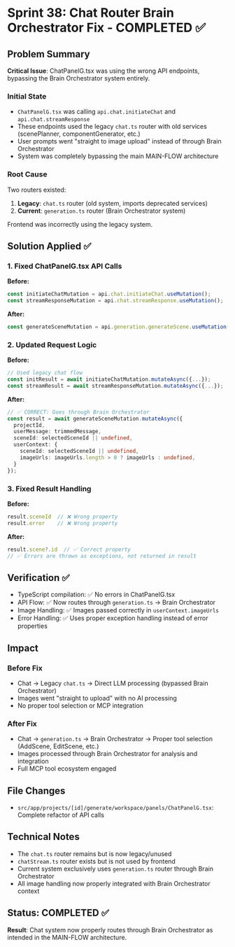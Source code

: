 # Sprint 38: Chat Router Brain Orchestrator Fix - COMPLETED ✅

## Problem Summary

**Critical Issue**: ChatPanelG.tsx was using the wrong API endpoints, bypassing the Brain Orchestrator system entirely.

### Initial State
- `ChatPanelG.tsx` was calling `api.chat.initiateChat` and `api.chat.streamResponse`
- These endpoints used the legacy `chat.ts` router with old services (scenePlanner, componentGenerator, etc.)
- User prompts went "straight to image upload" instead of through Brain Orchestrator
- System was completely bypassing the main MAIN-FLOW architecture

### Root Cause
Two routers existed:
1. **Legacy**: `chat.ts` router (old system, imports deprecated services)
2. **Current**: `generation.ts` router (Brain Orchestrator system)

Frontend was incorrectly using the legacy system.

## Solution Applied ✅

### 1. Fixed ChatPanelG.tsx API Calls
**Before:**
```typescript
const initiateChatMutation = api.chat.initiateChat.useMutation();
const streamResponseMutation = api.chat.streamResponse.useMutation();
```

**After:**
```typescript
const generateSceneMutation = api.generation.generateScene.useMutation();
```

### 2. Updated Request Logic
**Before:**
```typescript
// Used legacy chat flow
const initResult = await initiateChatMutation.mutateAsync({...});
const streamResult = await streamResponseMutation.mutateAsync({...});
```

**After:**
```typescript
// ✅ CORRECT: Goes through Brain Orchestrator
const result = await generateSceneMutation.mutateAsync({
  projectId,
  userMessage: trimmedMessage,
  sceneId: selectedSceneId || undefined,
  userContext: {
    sceneId: selectedSceneId || undefined,
    imageUrls: imageUrls.length > 0 ? imageUrls : undefined,
  }
});
```

### 3. Fixed Result Handling
**Before:**
```typescript
result.sceneId  // ❌ Wrong property
result.error    // ❌ Wrong property
```

**After:**
```typescript
result.scene?.id  // ✅ Correct property
// ✅ Errors are thrown as exceptions, not returned in result
```

## Verification ✅

- TypeScript compilation: ✅ No errors in ChatPanelG.tsx
- API Flow: ✅ Now routes through `generation.ts` → Brain Orchestrator
- Image Handling: ✅ Images passed correctly in `userContext.imageUrls`
- Error Handling: ✅ Uses proper exception handling instead of error properties

## Impact

### Before Fix
- Chat → Legacy `chat.ts` → Direct LLM processing (bypassed Brain Orchestrator)
- Images went "straight to upload" with no AI processing
- No proper tool selection or MCP integration

### After Fix
- Chat → `generation.ts` → Brain Orchestrator → Proper tool selection (AddScene, EditScene, etc.)
- Images processed through Brain Orchestrator for analysis and integration
- Full MCP tool ecosystem engaged

## File Changes
- `src/app/projects/[id]/generate/workspace/panels/ChatPanelG.tsx`: Complete refactor of API calls

## Technical Notes
- The `chat.ts` router remains but is now legacy/unused
- `chatStream.ts` router exists but is not used by frontend
- Current system exclusively uses `generation.ts` router through Brain Orchestrator
- All image handling now properly integrated with Brain Orchestrator context

## Status: COMPLETED ✅
**Result**: Chat system now properly routes through Brain Orchestrator as intended in the MAIN-FLOW architecture. 